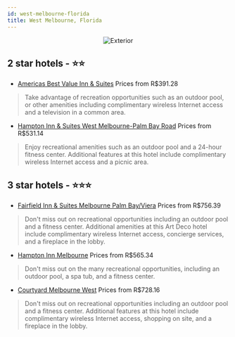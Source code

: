 ```yaml
---
id: west-melbourne-florida
title: West Melbourne, Florida
---
```


<center><img src="https://i.travelapi.com/hotels/2000000/1840000/1838800/1838763/5e52ced9_z.jpg" alt="Exterior" /></center>


##  2 star hotels - ⭐️⭐️

-    [Americas Best Value Inn & Suites](https://us.hurb.com/hotels/west-melbourne/americas-best-value-inn-suites-JNP-JP015826?cmp=18055) Prices from R$391.28
   > Take advantage of recreation opportunities such as an outdoor pool, or other amenities including complimentary wireless Internet access and a television in a common area.
-    [Hampton Inn & Suites West Melbourne-Palm Bay Road](https://us.hurb.com/hotels/west-melbourne/hampton-inn-suites-west-melbourne-palm-bay-road-JNP-JP02745C?cmp=18055) Prices from R$531.14
   > Enjoy recreational amenities such as an outdoor pool and a 24-hour fitness center. Additional features at this hotel include complimentary wireless Internet access and a picnic area.

##  3 star hotels - ⭐️⭐️⭐️

-    [Fairfield Inn & Suites Melbourne Palm Bay/Viera](https://us.hurb.com/hotels/west-melbourne/fairfield-inn-suites-melbourne-palm-bay-viera-JNP-JP177357?cmp=18055) Prices from R$756.39
   > Don't miss out on recreational opportunities including an outdoor pool and a fitness center. Additional amenities at this Art Deco hotel include complimentary wireless Internet access, concierge services, and a fireplace in the lobby.
-    [Hampton Inn Melbourne](https://us.hurb.com/hotels/west-melbourne/hampton-inn-melbourne-JNP-JP015828?cmp=18055) Prices from R$565.34
   > Don't miss out on the many recreational opportunities, including an outdoor pool, a spa tub, and a fitness center.
-    [Courtyard Melbourne West](https://us.hurb.com/hotels/west-melbourne/courtyard-melbourne-west-JNP-JP792543?cmp=18055) Prices from R$728.16
   > Don't miss out on recreational opportunities including an outdoor pool and a fitness center. Additional features at this hotel include complimentary wireless Internet access, shopping on site, and a fireplace in the lobby.
